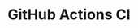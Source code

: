 # GitHub Actions CI















































































































































































































































































































































































































































































































































































































































































































































































































































































































































































































































































































































































































































































































































































































































































































































































































































































































































































































































































































































































































































































































































































































































































































































































































































































































































































































































































































































































































































































































































































































































































































































































































































































































































































































































































































































































































